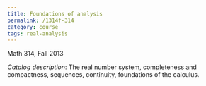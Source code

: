 ```yaml
---
title: Foundations of analysis
permalink: /1314f-314
category: course
tags: real-analysis
---
```


Math 314, Fall 2013<!--more-->

*Catalog description*: The real number system, completeness and compactness, sequences, continuity, foundations of the calculus.
